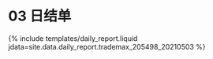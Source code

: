 # 03 日结单

{% include  templates/daily_report.liquid jdata=site.data.daily_report.trademax_205498_20210503 %}